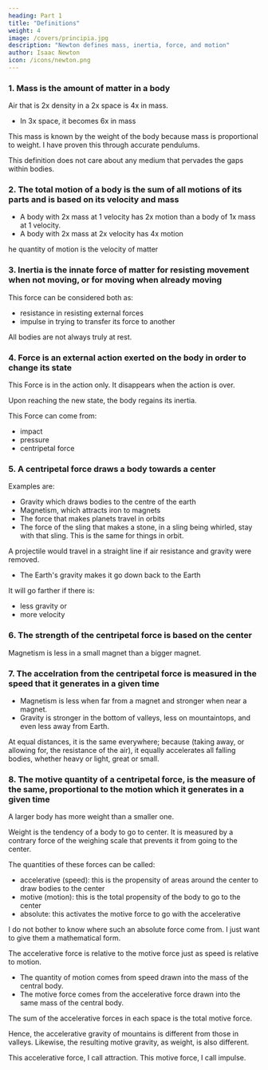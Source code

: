 ```yaml
---
heading: Part 1
title: "Definitions"
weight: 4
image: /covers/principia.jpg
description: "Newton defines mass, inertia, force, and motion"
author: Isaac Newton
icon: /icons/newton.png
---
```




### 1. Mass is the amount of matter in a body

<!-- The quantity of matter is the density and size of matter -->

Air that is 2x density in a 2x space is 4x in mass.
- In 3x space, it becomes 6x in mass

This mass is known by the weight of the body because mass is proportional to weight. I have proven this through accurate pendulums. 

This definition does not care about any medium that pervades the gaps within bodies.  


### 2. The total motion of a body is the sum of all motions of its parts and is based on its velocity and mass

- A body with 2x mass at 1 velocity has 2x motion than a body of 1x mass at 1 velocity. 
- A body with 2x mass at 2x velocity has 4x motion

he quantity of motion is the velocity of matter



### 3. Inertia is the innate force of matter for resisting movement when not moving, or for moving when already moving

This force can be considered both as:
- resistance in resisting external forces
- impulse in trying to transfer its force to another 

All bodies are not always truly at rest. 



### 4. Force is an external action exerted on the body in order to change its state

This Force is in the action only. It disappears when the action is over. 

Upon reaching the new state, the body regains its inertia.

This Force can come from:
- impact
- pressure
- centripetal force 


### 5. A centripetal force draws a body towards a center

Examples are:
- Gravity which draws bodies to the centre of the earth
- Magnetism, which attracts iron to magnets
- The force that makes planets travel in orbits
- The force of the sling that makes a stone, in a sling being whirled, stay with that sling. This is the same for things in orbit.

A projectile would travel in a straight line if air resistance and gravity were removed. 
- The Earth's gravity makes it go down back to the Earth

It will go farther if there is:
- less gravity or
- more velocity


### 6. The strength of the centripetal force is based on the center

<!-- The absolute quantity of a centripetal force is the measure of the same proportional to the efficacy of the cause that propagates it from the centre, through the spaces round about.

Thus the magnetic force is greater in one load-stone and less in another according to their sizes and strength of intensity. -->

Magnetism is less in a small magnet than a bigger magnet.


### 7. The accelration from the centripetal force is measured in the speed that it generates in a given time

- Magnetism is less when far from a magnet and stronger when near a magnet. 
- Gravity is stronger in the bottom of valleys, less on mountaintops, and even less away from Earth.

At equal distances, it is the same everywhere; because (taking away, or allowing for, the resistance of the air), it equally accelerates all falling bodies, whether heavy or light, great or small.

### 8. The motive quantity of a centripetal force, is the measure of the same, proportional to the motion which it generates in a given time

<!-- The motive quantity of a centripetal force, is the measure of the samt\
proportional to the motion which it generates in a given twip. -->

A larger body has more weight than a smaller one. 

Weight is the tendency of a body to go to center. It is measured by a contrary force of the weighing scale that prevents it from going to the center.

The quantities of these forces can be called:
- accelerative (speed): this is the propensity of areas around the center to draw bodies to the center
- motive (motion): this is the total propensity of the body to go to the center
- absolute: this activates the motive force to go with the accelerative

I do not bother to know where such an absolute force come from. I just want to give them a mathematical form. 

The accelerative force is relative to the motive force just as speed is relative to motion. 
- The quantity of motion comes from speed drawn into the mass of the central body. 
- The motive force comes from the accelerative force drawn into the same mass of the central body.

The sum of the accelerative forces in each space is the total motive force. 

Hence, the accelerative gravity of mountains is different from those in valleys. Likewise, the resulting motive gravity, as weight, is also different. 

This accelerative force, I call attraction. This motive force, I call impulse. 

